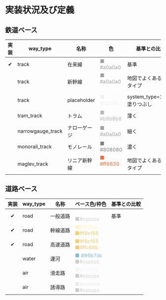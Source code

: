 # 実装状況及び定義

## 鉄道ベース
|実装|way_type|名称|色|基準との比較|
|:---:|---|---|---|---|
|✔|track|在来線|<div style="color:#a0a0a0">■ #a0a0a0</div>|基準|
|　|track|新幹線|<div style="color:#a0a0a0">■ #a0a0a0</div><div style="color:#ffffff">■ #ffffff</div>|地図でよくあるJR線タイプ|
|　|track|placeholder|<div style="color:#f0f0f0">■ #f0f0f0</div>|system_type=255、塗りつぶし|
|　|tram_track|トラム|<div style="color:#b8b8b8">■ #b8b8b8</div>|薄く|
|　|narrowgauge_track|ナローゲージ|<div style="color:#a0a0a0">■ #a0a0a0</div>|細く|
|　|monorail_track|モノレール|<div style="color:#808080">■ #808080</div>|濃く|
|　|maglev_track|リニア新幹線|<div style="color:#ff6630">■ #ff6630</div><div style="color:#ffffff">■ #ffffff</div>|地図でよくあるJR線タイプ|

## 道路ベース

|実装|way_type|名称|ベース色/枠色|基準との比較|
|:---:|---|---|---|---|
|✔|road|一般道路|<div style="color:#ffffff">■#ffffff</div><div style="color:#cccccc">■#cccccc</div>|基準|
|✔|road|幹線道路|<div style="color:#fff2bd">■#fff2bd</div><div style="color:#f6cf65">■#f6cf65</div>||
|✔|road|高速道路|<div style="color:#f6cf65">■#f6cf65</div><div style="color:#ffc66b">■#ffc66b</div>||
|　|water|運河|<div style="color:#86b7dc">■ #86b7dc</div><div style="color:#cccccc">■#cccccc</div>||
|　|air|滑走路|<div style="color:#f3f4f5">■#f3f4f5</div><div style="color:#cccccc">■#cccccc</div>||
|　|air|誘導路|<div style="color:#ebebeb">■#ebebeb</div><div style="color:#cccccc">■#cccccc</div>||